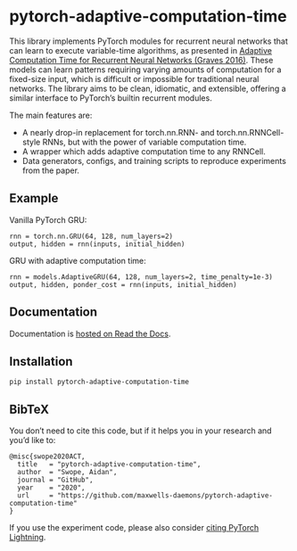 # pytorch-adaptive-computation-time

This library implements PyTorch modules for recurrent neural networks that can learn to execute variable-time algorithms,
as presented in [Adaptive Computation Time for Recurrent Neural Networks (Graves 2016)](https://arxiv.org/abs/1603.08983/).
These models can learn patterns requiring varying amounts of computation for a fixed-size input,
which is difficult or impossible for traditional neural networks.
The library aims to be clean, idiomatic, and extensible, offering a similar interface to PyTorch’s builtin recurrent modules.

The main features are:
 - A nearly drop-in replacement for torch.nn.RNN- and torch.nn.RNNCell-style RNNs, but with the power of variable computation time.
 - A wrapper which adds adaptive computation time to any RNNCell.
 - Data generators, configs, and training scripts to reproduce experiments from the paper.

## Example
Vanilla PyTorch GRU:

```
rnn = torch.nn.GRU(64, 128, num_layers=2)
output, hidden = rnn(inputs, initial_hidden)
```

GRU with adaptive computation time:

```
rnn = models.AdaptiveGRU(64, 128, num_layers=2, time_penalty=1e-3)
output, hidden, ponder_cost = rnn(inputs, initial_hidden)
```

## Documentation
Documentation is [hosted on Read the Docs](https://pytorch-adaptive-computation-time.readthedocs.io/en/latest/).

## Installation

```
pip install pytorch-adaptive-computation-time
```

## BibTeX

You don’t need to cite this code, but if it helps you in your research and you’d like to:

```
@misc{swope2020ACT,
  title   = "pytorch-adaptive-computation-time",
  author  = "Swope, Aidan",
  journal = "GitHub",
  year    = "2020",
  url     = "https://github.com/maxwells-daemons/pytorch-adaptive-computation-time"
}
```

If you use the experiment code, please also consider [citing PyTorch Lightning](https://github.com/PyTorchLightning/pytorch-lightning#bibtex/).
